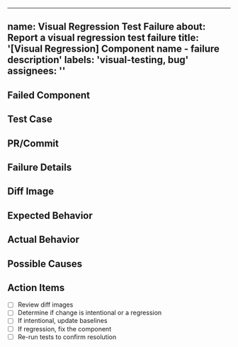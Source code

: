
---
name: Visual Regression Test Failure
about: Report a visual regression test failure
title: '[Visual Regression] Component name - failure description'
labels: 'visual-testing, bug'
assignees: ''
---

## Failed Component

<!-- Name of the component that failed visual regression testing -->

## Test Case

<!-- Describe the specific test case that failed (e.g., "Button in hover state at mobile breakpoint") -->

## PR/Commit

<!-- Link to the PR or commit that triggered the failure -->

## Failure Details

<!-- Include details about the failure from CI logs -->

## Diff Image

<!-- If available, attach or link to the diff image from CI artifacts -->

## Expected Behavior

<!-- Describe how the component should look -->

## Actual Behavior

<!-- Describe how the component actually looks in the failed test -->

## Possible Causes

<!-- List any potential causes for the regression -->

## Action Items

- [ ] Review diff images
- [ ] Determine if change is intentional or a regression
- [ ] If intentional, update baselines
- [ ] If regression, fix the component
- [ ] Re-run tests to confirm resolution
